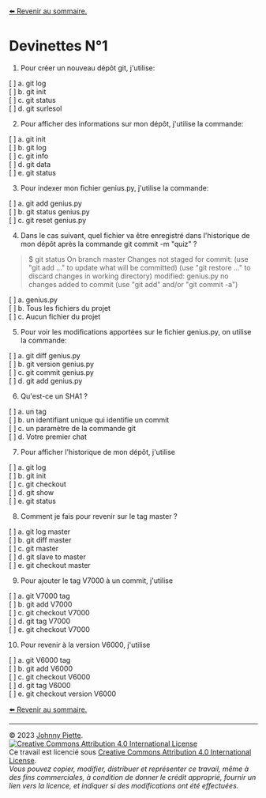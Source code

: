 [:arrow_left: Revenir au sommaire.](../README.md#sommaire)

Devinettes N°1
=========

1. Pour créer un nouveau dépôt git, j'utilise:

[ ] a. git log<br/>
[ ] b. git init<br/>
[ ] c. git status<br/>
[ ] d. git surlesol<br/>

2. Pour afficher des informations sur mon dépôt, j'utilise la commande:

[ ] a. git init<br/> 
[ ] b. git log<br/>
[ ] c. git info<br/>
[ ] d. git data<br/>
[ ] e. git status<br/>

3. Pour indexer mon fichier genius.py, j'utilise la commande:

[ ] a. git add genius.py<br/>
[ ] b. git status genius.py<br/>
[ ] c. git reset genius.py<br/>

4. Dans le cas suivant, quel fichier va être enregistré dans l'historique de mon dépôt après la commande git commit -m "quiz" ?


>$ git status
On branch master
Changes not staged for commit:
  (use "git add <file>..." to update what will be committed)
  (use "git restore <file>..." to discard changes in working directory)
        modified:   genius.py
no changes added to commit (use "git add" and/or "git commit -a")

[ ] a. genius.py<br/>
[ ] b. Tous les fichiers du projet<br/>
[ ] c. Aucun fichier du projet<br/>

5. Pour voir les modifications apportées sur le fichier genius.py, on utilise la commande:

[ ] a. git diff genius.py<br/>
[ ] b. git version genius.py<br/>
[ ] c. git commit genius.py<br/>
[ ] d. git add genius.py<br/>

6. Qu'est-ce un SHA1 ?

[ ] a. un tag<br/>
[ ] b. un identifiant unique qui identifie un commit<br/>
[ ] c. un paramètre de la commande git<br/>
[ ] d. Votre premier chat<br/>

7. Pour afficher l'historique de mon dépôt, j'utilise

[ ] a. git log<br/>
[ ] b. git init<br/>
[ ] c. git checkout<br/>
[ ] d. git show<br/>
[ ] e. git status<br/>

8. Comment je fais pour revenir sur le tag master ?

[ ] a. git log master<br/>
[ ] b. git diff master<br/>
[ ] c. git master<br/>
[ ] d. git slave to master<br/>
[ ] e. git checkout master<br/>

9. Pour ajouter le tag V7000 à un commit, j'utilise

[ ] a. git V7000 tag<br/>
[ ] b. git add V7000<br/>
[ ] c. git checkout V7000<br/>
[ ] d. git tag V7000<br/>
[ ] e. git checkout V7000<br/>

10. Pour revenir à la version V6000, j'utilise

[ ] a. git V6000 tag<br/>
[ ] b. git add V6000<br/>
[ ] c. git checkout V6000<br/>
[ ] d. git tag V6000<br/>
[ ] e. git checkout version V6000<br/> 

[:arrow_left: Revenir au sommaire.](../README.md#sommaire)

---
&copy; 2023 [Johnny Piette](https://github.com/ZamBoyle).  
[![Creative Commons Attribution 4.0 International License](https://i.creativecommons.org/l/by/4.0/88x31.png)](https://creativecommons.org/licenses/by/4.0/)  
Ce travail est licencié sous [Creative Commons Attribution 4.0 International License](https://creativecommons.org/licenses/by/4.0/).   
_Vous pouvez copier, modifier, distribuer et représenter ce travail, même à des fins commerciales, à condition de donner le crédit approprié, fournir un lien vers la licence, et indiquer si des modifications ont été effectuées._